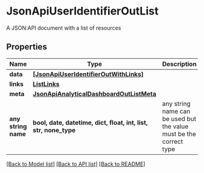 # JsonApiUserIdentifierOutList

A JSON:API document with a list of resources

## Properties
Name | Type | Description | Notes
------------ | ------------- | ------------- | -------------
**data** | [**[JsonApiUserIdentifierOutWithLinks]**](JsonApiUserIdentifierOutWithLinks.md) |  | 
**links** | [**ListLinks**](ListLinks.md) |  | [optional] 
**meta** | [**JsonApiAnalyticalDashboardOutListMeta**](JsonApiAnalyticalDashboardOutListMeta.md) |  | [optional] 
**any string name** | **bool, date, datetime, dict, float, int, list, str, none_type** | any string name can be used but the value must be the correct type | [optional]

[[Back to Model list]](../README.md#documentation-for-models) [[Back to API list]](../README.md#documentation-for-api-endpoints) [[Back to README]](../README.md)


